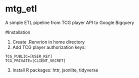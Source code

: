 # mtg_etl

A simple ETL pipeline from TCG player API to Google Bigquery 

#Installation

1. Create .Renvrion in home directory
2. Add TCG player authorization keys:
```
TCG_PUBLIC=[USER_KEY]
TCG_PRIVATE=[CLIENT_SECRET]
```
3. Install R packages: httr, jsonlite, tidyverse